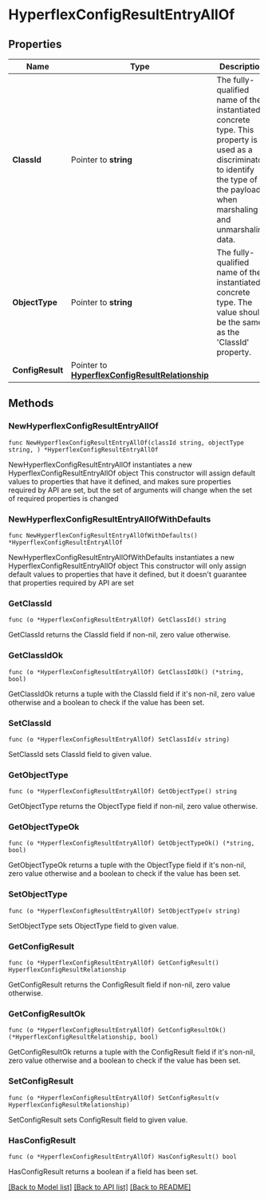 # HyperflexConfigResultEntryAllOf

## Properties

Name | Type | Description | Notes
------------ | ------------- | ------------- | -------------
**ClassId** | Pointer to **string** | The fully-qualified name of the instantiated, concrete type. This property is used as a discriminator to identify the type of the payload when marshaling and unmarshaling data. | [default to "hyperflex.ConfigResultEntry"]
**ObjectType** | Pointer to **string** | The fully-qualified name of the instantiated, concrete type. The value should be the same as the &#39;ClassId&#39; property. | [default to "hyperflex.ConfigResultEntry"]
**ConfigResult** | Pointer to [**HyperflexConfigResultRelationship**](HyperflexConfigResultRelationship.md) |  | [optional] 

## Methods

### NewHyperflexConfigResultEntryAllOf

`func NewHyperflexConfigResultEntryAllOf(classId string, objectType string, ) *HyperflexConfigResultEntryAllOf`

NewHyperflexConfigResultEntryAllOf instantiates a new HyperflexConfigResultEntryAllOf object
This constructor will assign default values to properties that have it defined,
and makes sure properties required by API are set, but the set of arguments
will change when the set of required properties is changed

### NewHyperflexConfigResultEntryAllOfWithDefaults

`func NewHyperflexConfigResultEntryAllOfWithDefaults() *HyperflexConfigResultEntryAllOf`

NewHyperflexConfigResultEntryAllOfWithDefaults instantiates a new HyperflexConfigResultEntryAllOf object
This constructor will only assign default values to properties that have it defined,
but it doesn't guarantee that properties required by API are set

### GetClassId

`func (o *HyperflexConfigResultEntryAllOf) GetClassId() string`

GetClassId returns the ClassId field if non-nil, zero value otherwise.

### GetClassIdOk

`func (o *HyperflexConfigResultEntryAllOf) GetClassIdOk() (*string, bool)`

GetClassIdOk returns a tuple with the ClassId field if it's non-nil, zero value otherwise
and a boolean to check if the value has been set.

### SetClassId

`func (o *HyperflexConfigResultEntryAllOf) SetClassId(v string)`

SetClassId sets ClassId field to given value.


### GetObjectType

`func (o *HyperflexConfigResultEntryAllOf) GetObjectType() string`

GetObjectType returns the ObjectType field if non-nil, zero value otherwise.

### GetObjectTypeOk

`func (o *HyperflexConfigResultEntryAllOf) GetObjectTypeOk() (*string, bool)`

GetObjectTypeOk returns a tuple with the ObjectType field if it's non-nil, zero value otherwise
and a boolean to check if the value has been set.

### SetObjectType

`func (o *HyperflexConfigResultEntryAllOf) SetObjectType(v string)`

SetObjectType sets ObjectType field to given value.


### GetConfigResult

`func (o *HyperflexConfigResultEntryAllOf) GetConfigResult() HyperflexConfigResultRelationship`

GetConfigResult returns the ConfigResult field if non-nil, zero value otherwise.

### GetConfigResultOk

`func (o *HyperflexConfigResultEntryAllOf) GetConfigResultOk() (*HyperflexConfigResultRelationship, bool)`

GetConfigResultOk returns a tuple with the ConfigResult field if it's non-nil, zero value otherwise
and a boolean to check if the value has been set.

### SetConfigResult

`func (o *HyperflexConfigResultEntryAllOf) SetConfigResult(v HyperflexConfigResultRelationship)`

SetConfigResult sets ConfigResult field to given value.

### HasConfigResult

`func (o *HyperflexConfigResultEntryAllOf) HasConfigResult() bool`

HasConfigResult returns a boolean if a field has been set.


[[Back to Model list]](../README.md#documentation-for-models) [[Back to API list]](../README.md#documentation-for-api-endpoints) [[Back to README]](../README.md)


